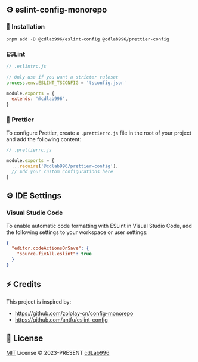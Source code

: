 ## ⚙️ eslint-config-monorepo

### 🔧 Installation

```shell
pnpm add -D @cdlab996/eslint-config @cdlab996/prettier-config
```

### ESLint

```javascript
// .eslintrc.js

// Only use if you want a stricter ruleset
process.env.ESLINT_TSCONFIG = 'tsconfig.json'

module.exports = {
  extends: '@cdlab996',
}
```

### 🎨 Prettier

To configure Prettier, create a `.prettierrc.js` file in the root of your project and add the following content:

```javascript
// .prettierrc.js

module.exports = {
  ...require('@cdlab996/prettier-config'),
  // Add your custom configurations here
}
```

## ⚙️ IDE Settings

### Visual Studio Code

To enable automatic code formatting with ESLint in Visual Studio Code, add the following settings to your workspace or user settings:

```json
{
  "editor.codeActionsOnSave": {
    "source.fixAll.eslint": true
  }
}
```

## ⚡ Credits

This project is inspired by:

- https://github.com/zolplay-cn/config-monorepo
- https://github.com/antfu/eslint-config

## 📜 License

[MIT](./LICENSE) License &copy; 2023-PRESENT [cdLab996](https://github.com/cdLab996)
